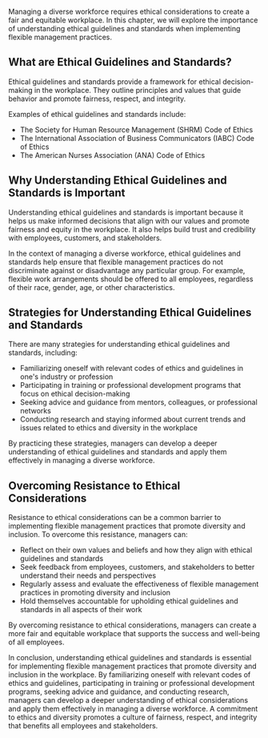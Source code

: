 
Managing a diverse workforce requires ethical considerations to create a fair and equitable workplace. In this chapter, we will explore the importance of understanding ethical guidelines and standards when implementing flexible management practices.

What are Ethical Guidelines and Standards?
------------------------------------------

Ethical guidelines and standards provide a framework for ethical decision-making in the workplace. They outline principles and values that guide behavior and promote fairness, respect, and integrity.

Examples of ethical guidelines and standards include:

* The Society for Human Resource Management (SHRM) Code of Ethics
* The International Association of Business Communicators (IABC) Code of Ethics
* The American Nurses Association (ANA) Code of Ethics

Why Understanding Ethical Guidelines and Standards is Important
---------------------------------------------------------------

Understanding ethical guidelines and standards is important because it helps us make informed decisions that align with our values and promote fairness and equity in the workplace. It also helps build trust and credibility with employees, customers, and stakeholders.

In the context of managing a diverse workforce, ethical guidelines and standards help ensure that flexible management practices do not discriminate against or disadvantage any particular group. For example, flexible work arrangements should be offered to all employees, regardless of their race, gender, age, or other characteristics.

Strategies for Understanding Ethical Guidelines and Standards
-------------------------------------------------------------

There are many strategies for understanding ethical guidelines and standards, including:

* Familiarizing oneself with relevant codes of ethics and guidelines in one's industry or profession
* Participating in training or professional development programs that focus on ethical decision-making
* Seeking advice and guidance from mentors, colleagues, or professional networks
* Conducting research and staying informed about current trends and issues related to ethics and diversity in the workplace

By practicing these strategies, managers can develop a deeper understanding of ethical guidelines and standards and apply them effectively in managing a diverse workforce.

Overcoming Resistance to Ethical Considerations
-----------------------------------------------

Resistance to ethical considerations can be a common barrier to implementing flexible management practices that promote diversity and inclusion. To overcome this resistance, managers can:

* Reflect on their own values and beliefs and how they align with ethical guidelines and standards
* Seek feedback from employees, customers, and stakeholders to better understand their needs and perspectives
* Regularly assess and evaluate the effectiveness of flexible management practices in promoting diversity and inclusion
* Hold themselves accountable for upholding ethical guidelines and standards in all aspects of their work

By overcoming resistance to ethical considerations, managers can create a more fair and equitable workplace that supports the success and well-being of all employees.

In conclusion, understanding ethical guidelines and standards is essential for implementing flexible management practices that promote diversity and inclusion in the workplace. By familiarizing oneself with relevant codes of ethics and guidelines, participating in training or professional development programs, seeking advice and guidance, and conducting research, managers can develop a deeper understanding of ethical considerations and apply them effectively in managing a diverse workforce. A commitment to ethics and diversity promotes a culture of fairness, respect, and integrity that benefits all employees and stakeholders.
